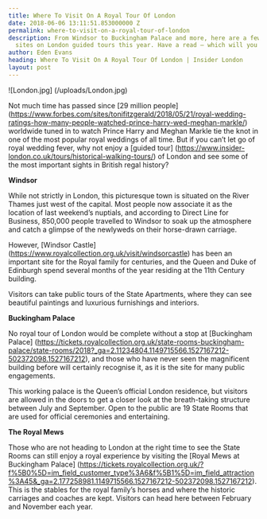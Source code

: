 ```yaml
---
title: Where To Visit On A Royal Tour Of London
date: 2018-06-06 13:11:51.853000000 Z
permalink: where-to-visit-on-a-royal-tour-of-london
description: From Windsor to Buckingham Palace and more, here are a few must-visit
  sites on London guided tours this year. Have a read – which will you visit first?
author: Eden Evans
heading: Where To Visit On A Royal Tour Of London | Insider London
layout: post
---
```


![London.jpg]
(/uploads/London.jpg)

Not much time has passed since [29 million people] (https://www.forbes.com/sites/tonifitzgerald/2018/05/21/royal-wedding-ratings-how-many-people-watched-prince-harry-wed-meghan-markle/) worldwide tuned in to watch Prince Harry and Meghan Markle tie the knot in one of the most popular royal weddings of all time. But if you can’t let go of royal wedding fever, why not enjoy a [guided tour] (https://www.insider-london.co.uk/tours/historical-walking-tours/) of London and see some of the most important sights in British regal history?

**Windsor**

While not strictly in London, this picturesque town is situated on the River Thames just west of the capital. Most people now associate it as the location of last weekend’s nuptials, and according to Direct Line for Business, 850,000 people travelled to Windsor to soak up the atmosphere and catch a glimpse of the newlyweds on their horse-drawn carriage.

However, [Windsor Castle] (https://www.royalcollection.org.uk/visit/windsorcastle) has been an important site for the Royal family for centuries, and the Queen and Duke of Edinburgh spend several months of the year residing at the 11th Century building.

Visitors can take public tours of the State Apartments, where they can see beautiful paintings and luxurious furnishings and interiors. 

**Buckingham Palace**

No royal tour of London would be complete without a stop at [Buckingham Palace] (https://tickets.royalcollection.org.uk/state-rooms-buckingham-palace/state-rooms/2018?_ga=2.11234804.1149715566.1527167212-502372098.1527167212), and those who have never seen the magnificent building before will certainly recognise it, as it is the site for many public engagements. 

This working palace is the Queen’s official London residence, but visitors are allowed in the doors to get a closer look at the breath-taking structure between July and September. Open to the public are 19 State Rooms that are used for official ceremonies and entertaining.

**The Royal Mews**

Those who are not heading to London at the right time to see the State Rooms can still enjoy a royal experience by visiting the [Royal Mews at Buckingham Palace] (https://tickets.royalcollection.org.uk/?f%5B0%5D=im_field_customer_type%3A6&f%5B1%5D=im_field_attraction%3A45&_ga=2.177258981.1149715566.1527167212-502372098.1527167212). This is the stables for the royal family’s horses and where the historic carriages and coaches are kept. Visitors can head here between February and November each year.
